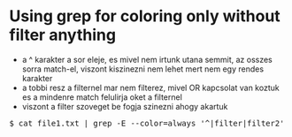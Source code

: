 # Using grep for coloring only without filter anything
* a ^ karakter a sor eleje, es mivel nem irtunk utana semmit, az osszes sorra match-el, viszont kiszinezni nem lehet mert nem egy rendes karakter
* a tobbi resz a filternel mar nem filterez, mivel OR kapcsolat van koztuk es a mindenre match felulirja oket a filternel
* viszont a filter szoveget be fogja szinezni ahogy akartuk
<pre>
$ cat file1.txt | grep -E --color=always '^|filter|filter2'
</pre>
